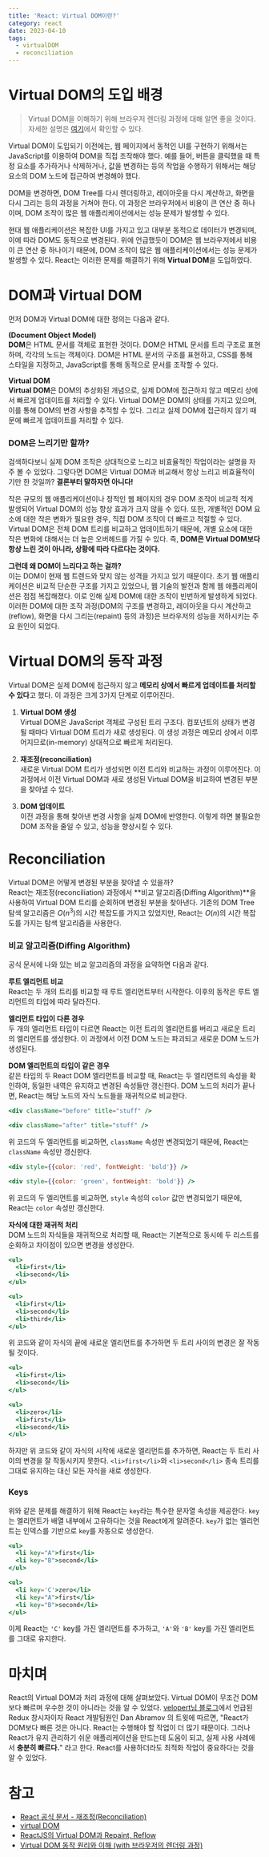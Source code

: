 ```yaml
---
title: 'React: Virtual DOM이란?'
category: react
date: 2023-04-10
tags:
  - virtualDOM
  - reconciliation
---
```


# Virtual DOM의 도입 배경

> Virtual DOM을 이해하기 위해 브라우저 렌더링 과정에 대해 알면 좋을 것이다. 자세한 설명은 [여기](https://chamdom.blog/)에서 확인할 수 있다.

Virtual DOM이 도입되기 이전에는, 웹 페이지에서 동적인 UI를 구현하기 위해서는 JavaScript를 이용하여 DOM을 직접 조작해야 했다. 예를 들어, 버튼을 클릭했을 때 특정 요소를 추가하거나 삭제하거나, 값을 변경하는 등의 작업을 수행하기 위해서는 해당 요소의 DOM 노드에 접근하여 변경해야 했다.

DOM을 변경하면, DOM Tree를 다시 렌더링하고, 레이아웃을 다시 계산하고, 화면을 다시 그리는 등의 과정을 거쳐야 한다. 이 과정은 브라우저에서 비용이 큰 연산 중 하나이며, DOM 조작이 많은 웹 애플리케이션에서는 성능 문제가 발생할 수 있다.

현대 웹 애플리케이션은 복잡한 UI를 가지고 있고 대부분 동적으로 데이터가 변경되며, 이에 따라 DOM도 동적으로 변경된다. 위에 언급했듯이 DOM은 웹 브라우저에서 비용이 큰 연산 중 하나이기 때문에, DOM 조작이 많은 웹 애플리케이션에서는 성능 문제가 발생할 수 있다. React는 이러한 문제를 해결하기 위해 **Virtual DOM**을 도입하였다.

# DOM과 Virtual DOM

먼저 DOM과 Virtual DOM에 대한 정의는 다음과 같다.

**(Document Object Model)** <br/>
**DOM**은 HTML 문서를 객체로 표현한 것이다. DOM은 HTML 문서를 트리 구조로 표현하며, 각각의 노드는 객체이다. DOM은 HTML 문서의 구조를 표현하고, CSS를 통해 스타일을 지정하고, JavaScript를 통해 동적으로 문서를 조작할 수 있다.

**Virtual DOM** <br/>
**Virtual DOM**은 DOM의 추상화된 개념으로, 실제 DOM에 접근하지 않고 메모리 상에서 빠르게 업데이트를 처리할 수 있다. Virtual DOM은 DOM의 상태를 가지고 있으며, 이를 통해 DOM의 변경 사항을 추적할 수 있다. 그리고 실제 DOM에 접근하지 않기 때문에 빠르게 업데이트를 처리할 수 있다.

### DOM은 느리기만 할까?

검색하다보니 실제 DOM 조작은 상대적으로 느리고 비효율적인 작업이라는 설명을 자주 볼 수 있었다. 그렇다면 DOM은 Virtual DOM과 비교해서 항상 느리고 비효율적이기만 한 것일까? **결론부터 말하자면 아니다!**

작은 규모의 웹 애플리케이션이나 정적인 웹 페이지의 경우 DOM 조작이 비교적 적게 발생되어 Virtual DOM의 성능 향상 효과가 크지 않을 수 있다. 또한, 개별적인 DOM 요소에 대한 작은 변화가 필요한 경우, 직접 DOM 조작이 더 빠르고 적절할 수 있다. Virtual DOM은 전체 DOM 트리를 비교하고 업데이트하기 때문에, 개별 요소에 대한 작은 변화에 대해서는 더 높은 오버헤드를 가질 수 있다. 즉, **DOM은 Virtual DOM보다 항상 느린 것이 아니라, 상황에 따라 다르다는 것이다.**

**그런데 왜 DOM이 느리다고 하는 걸까?** <br/>
이는 DOM이 현재 웹 트렌드와 맞지 않는 성격을 가지고 있기 때문이다. 초기 웹 애플리케이션은 비교적 단순한 구조를 가지고 있었으나, 웹 기술의 발전과 함께 웹 애플리케이션은 점점 복잡해졌다. 이로 인해 실제 DOM에 대한 조작이 빈번하게 발생하게 되었다. 이러한 DOM에 대한 조작 과정(DOM의 구조를 변경하고, 레이아웃을 다시 계산하고(reflow), 화면을 다시 그리는(repaint) 등의 과정)은 브라우저의 성능을 저하시키는 주요 원인이 되었다.

# Virtual DOM의 동작 과정

Virtual DOM은 실제 DOM에 접근하지 않고 **메모리 상에서 빠르게 업데이트를 처리할 수 있다**고 했다. 이 과정은 크게 3가지 단계로 이루어진다.

1. **Virtual DOM 생성** <br/>
   Virtual DOM은 JavaScript 객체로 구성된 트리 구조다. 컴포넌트의 상태가 변경될 때마다 Virtual DOM 트리가 새로 생성된다. 이 생성 과정은 메모리 상에서 이루어지므로(in-memory) 상대적으로 빠르게 처리된다.

2. **재조정(reconciliation)** <br/>
   새로운 Virtual DOM 트리가 생성되면 이전 트리와 비교하는 과정이 이루어진다. 이 과정에서 이전 Virtual DOM과 새로 생성된 Virtual DOM을 비교하여 변경된 부분을 찾아낼 수 있다.

3. **DOM 업데이트** <br/>
   이전 과정을 통해 찾아낸 변경 사항을 실제 DOM에 반영한다. 이렇게 하면 불필요한 DOM 조작을 줄일 수 있고, 성능을 향상시킬 수 있다.

# Reconciliation

Virtual DOM은 어떻게 변경된 부분을 찾아낼 수 있을까? <br/>
React는 재조정(reconciliation) 과정에서 **비교 알고리즘(Diffing Algorithm)**을 사용하여 Virtual DOM 트리를 순회하며 변경된 부분을 찾아낸다. 기존의 DOM Tree 탐색 알고리즘은 $O(n^3)$의 시간 복잡도를 가지고 있었지만, React는 $O(n)$의 시간 복잡도를 가지는 탐색 알고리즘을 사용한다.

### 비교 알고리즘(Diffing Algorithm)

공식 문서에 나와 있는 비교 알고리즘의 과정을 요약하면 다음과 같다.

**루트 엘리먼트 비교** <br/>
React는 두 개의 트리를 비교할 때 루트 엘리먼트부터 시작한다. 이후의 동작은 루트 엘리먼트의 타입에 따라 달라진다.

**엘리먼트 타입이 다른 경우** <br/>
두 개의 엘리먼트 타입이 다르면 React는 이전 트리의 엘리먼트를 버리고 새로운 트리의 엘리먼트를 생성한다. 이 과정에서 이전 DOM 노드는 파괴되고 새로운 DOM 노드가 생성된다.

**DOM 엘리먼트의 타입이 같은 경우** <br/>
같은 타입의 두 React DOM 엘리먼트를 비교할 때, React는 두 엘리먼트의 속성을 확인하여, 동일한 내역은 유지하고 변경된 속성들만 갱신한다. DOM 노드의 처리가 끝나면, React는 해당 노드의 자식 노드들을 재귀적으로 비교한다.

```jsx
<div className="before" title="stuff" />

<div className="after" title="stuff" />
```

위 코드의 두 엘리먼트를 비교하면, `className` 속성만 변경되었기 때문에, React는 `className` 속성만 갱신한다.

```jsx
<div style={{color: 'red', fontWeight: 'bold'}} />

<div style={{color: 'green', fontWeight: 'bold'}} />
```

위 코드의 두 엘리먼트를 비교하면, `style` 속성의 `color` 값만 변경되었기 때문에, React는 `color` 속성만 갱신한다.

**자식에 대한 재귀적 처리** <br/>
DOM 노드의 자식들을 재귀적으로 처리할 때, React는 기본적으로 동시에 두 리스트를 순회하고 차이점이 있으면 변경을 생성한다.

```jsx
<ul>
  <li>first</li>
  <li>second</li>
</ul>

<ul>
  <li>first</li>
  <li>second</li>
  <li>third</li>
</ul>
```

위 코드와 같이 자식의 끝에 새로운 엘리먼트를 추가하면 두 트리 사이의 변경은 잘 작동될 것이다.

```jsx
<ul>
  <li>first</li>
  <li>second</li>
</ul>

<ul>
  <li>zero</li>
  <li>first</li>
  <li>second</li>
</ul>
```

하지만 위 코드와 같이 자식의 시작에 새로운 엘리먼트를 추가하면, React는 두 트리 사이의 변경을 잘 작동시키지 못한다. `<li>first</li>`와 `<li>second</li>` 종속 트리를 그대로 유지하는 대신 모든 자식을 새로 생성한다.

### Keys

위와 같은 문제를 해결하기 위해 React는 `key`라는 특수한 문자열 속성을 제공한다. `key`는 엘리먼트가 배열 내부에서 고유하다는 것을 React에게 알려준다. `key`가 없는 엘리먼트는 인덱스를 기반으로 `key`를 자동으로 생성한다.

```jsx
<ul>
  <li key="A">first</li>
  <li key="B">second</li>
</ul>

<ul>
  <li key='C'>zero</li>
  <li key="A">first</li>
  <li key="B">second</li>
</ul>
```

이제 React는 `'C'` key를 가진 엘리먼트를 추가하고, `'A'`와 `'B'` key를 가진 엘리먼트를 그대로 유지한다.

# 마치며

React의 Virtual DOM과 처리 과정에 대해 살펴보았다. Virtual DOM이 무조건 DOM보다 빠르며 우수한 것이 아니라는 것을 알 수 있었다. [velopert님 블로그](https://velopert.com/3236)에서 언급된 Redux 창시자이자 React 개발팀원인 Dan Abramov 의 트윗에 따르면, "React가 DOM보다 빠른 것은 아니다. React는 수행해야 할 작업이 더 많기 때문이다. 그러나 React가 유지 관리하기 쉬운 애플리케이션을 만드는데 도움이 되고, 실제 사용 사례에서 **충분히 빠르다.**" 라고 한다. React를 사용하더라도 최적화 작업이 중요하다는 것을 알 수 있었다.

# 참고

- [React 공식 문서 - 재조정(Reconciliation)](https://ko.reactjs.org/docs/reconciliation.html)
- [virtual DOM](https://velog.io/@sbinha/React%EC%97%90%EC%84%9C-Virtual-DOM)
- [ReactJS의 Virtual DOM과 Repaint, Reflow](https://blog.drakejin.me/React-VirtualDOM-And-Repaint-Reflow/)
- [Virtual DOM 동작 원리와 이해 (with 브라우저의 렌더링 과정)](https://jeong-pro.tistory.com/210)
